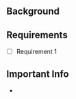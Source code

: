 ## Background
<!-- Explain the purpose of the feature and the context in which it will be used -->
<!-- Link to an issue or PR that describes the feature in more detail, if applicable. -->

## Requirements
<!-- Describe the requirements that this feature must meet. -->
- [ ] Requirement 1

## Important Info
<!-- Additional important information such as links to resources. -->
-

